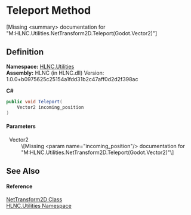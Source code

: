 # Teleport Method


\[Missing &lt;summary&gt; documentation for "M:HLNC.Utilities.NetTransform2D.Teleport(Godot.Vector2)"\]



## Definition
**Namespace:** <a href="N_HLNC_Utilities">HLNC.Utilities</a>  
**Assembly:** HLNC (in HLNC.dll) Version: 1.0.0+b0975625c25154a1fdd31b2c47aff0d2d2f398ac

**C#**
``` C#
public void Teleport(
	Vector2 incoming_position
)
```



#### Parameters
<dl><dt>  Vector2</dt><dd>\[Missing &lt;param name="incoming_position"/&gt; documentation for "M:HLNC.Utilities.NetTransform2D.Teleport(Godot.Vector2)"\]</dd></dl>

## See Also


#### Reference
<a href="T_HLNC_Utilities_NetTransform2D">NetTransform2D Class</a>  
<a href="N_HLNC_Utilities">HLNC.Utilities Namespace</a>  
